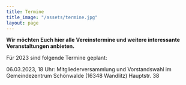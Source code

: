 ```yaml
---
title: Termine
title_image: "/assets/termine.jpg"
layout: page
---
```


**Wir möchten Euch hier alle Vereinstermine und weitere interessante Veranstaltungen anbieten.**

Für 2023 sind folgende Termine geplant:

06.03.2023, 18 Uhr: Mitgliederversammlung und Vorstandswahl im Gemeindezentrum Schönwalde (16348 Wandlitz) Hauptstr. 38